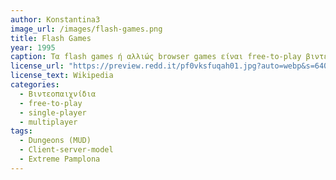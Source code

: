 ```yaml
---
author: Konstantina3
image_url: /images/flash-games.png
title: Flash Games
year: 1995 
caption: Τα flash games ή αλλιώς browser games είναι free-to-play βιντεοπαιχνίδια που παίζονται μέσω διαδικτύου χρησιμοποιώντας έναν browser είτε στον υπολογιστή, είτε στο κινητό ή ακόμη και σε κονσόλα. Το πλεονέκτημα που έχουν είναι ότι τα παιχνίδια δεν χρειάζονται εγκατάσταση. Ωστόσο, σήμερα δεν είναι διαθέσιμα σε μεγάλα προγράμματα περιήγησης (μόνο με emulator), καθώς το adobe flash από το οποίο δημιουργήθηκαν, τερματίστηκε. 
license_url: "https://preview.redd.it/pf0vksfuqah01.jpg?auto=webp&s=6400a6d75d558a79cbdfc1c6fac7545fd5a41c50" 
license_text: Wikipedia 
categories:
  - Βιντεοπαιχνίδια
  - free-to-play
  - single-player
  - multiplayer
tags:
  - Dungeons (MUD)
  - Client-server-model
  - Extreme Pamplona
---
```

